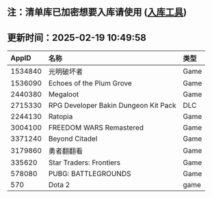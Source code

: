## 注：清单库已加密想要入库请使用 ([入库工具](https://github.com/BlankTMing/ManifestAutoUpdate/releases))

## 更新时间：2025-02-19 10:49:58
| AppID | 名称 | 类型  |
| :-------------------- | :----------------------------- | :----------- |
| 1534840 | 光明破坏者| Game |
| 1536090 | Echoes of the Plum Grove| Game |
| 2440380 | Megaloot| Game |
| 2715330 | RPG Developer Bakin Dungeon Kit Pack| DLC |
| 2244130 | Ratopia| Game |
| 3004100 | FREEDOM WARS Remastered| Game |
| 3371240 | Beyond Citadel| Game |
| 3179860 | 勇者翻翻看| Game |
| 335620 | Star Traders: Frontiers| Game |
| 578080 | PUBG: BATTLEGROUNDS| Game |
| 570 | Dota 2| game |

